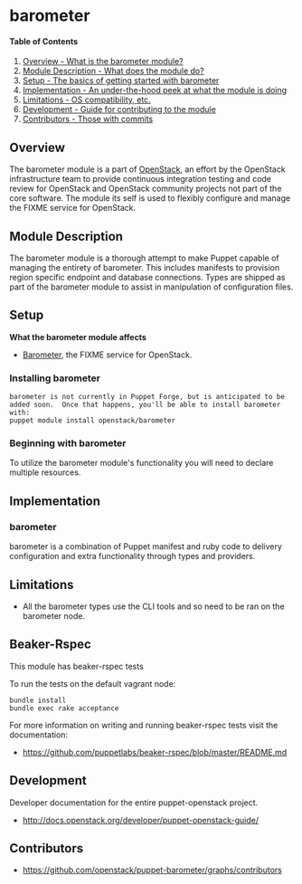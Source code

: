 barometer
=======

#### Table of Contents

1. [Overview - What is the barometer module?](#overview)
2. [Module Description - What does the module do?](#module-description)
3. [Setup - The basics of getting started with barometer](#setup)
4. [Implementation - An under-the-hood peek at what the module is doing](#implementation)
5. [Limitations - OS compatibility, etc.](#limitations)
6. [Development - Guide for contributing to the module](#development)
7. [Contributors - Those with commits](#contributors)

Overview
--------

The barometer module is a part of [OpenStack](https://www.openstack.org), an effort by the OpenStack infrastructure team to provide continuous integration testing and code review for OpenStack and OpenStack community projects not part of the core software.  The module its self is used to flexibly configure and manage the FIXME service for OpenStack.

Module Description
------------------

The barometer module is a thorough attempt to make Puppet capable of managing the entirety of barometer.  This includes manifests to provision region specific endpoint and database connections.  Types are shipped as part of the barometer module to assist in manipulation of configuration files.

Setup
-----

**What the barometer module affects**

* [Barometer](https://wiki.openstack.org/wiki/Barometer), the FIXME service for OpenStack.

### Installing barometer

    barometer is not currently in Puppet Forge, but is anticipated to be added soon.  Once that happens, you'll be able to install barometer with:
    puppet module install openstack/barometer

### Beginning with barometer

To utilize the barometer module's functionality you will need to declare multiple resources.

Implementation
--------------

### barometer

barometer is a combination of Puppet manifest and ruby code to delivery configuration and extra functionality through types and providers.

Limitations
------------

* All the barometer types use the CLI tools and so need to be ran on the barometer node.

Beaker-Rspec
------------

This module has beaker-rspec tests

To run the tests on the default vagrant node:

```shell
bundle install
bundle exec rake acceptance
```

For more information on writing and running beaker-rspec tests visit the documentation:

* https://github.com/puppetlabs/beaker-rspec/blob/master/README.md

Development
-----------

Developer documentation for the entire puppet-openstack project.

* http://docs.openstack.org/developer/puppet-openstack-guide/

Contributors
------------

* https://github.com/openstack/puppet-barometer/graphs/contributors
